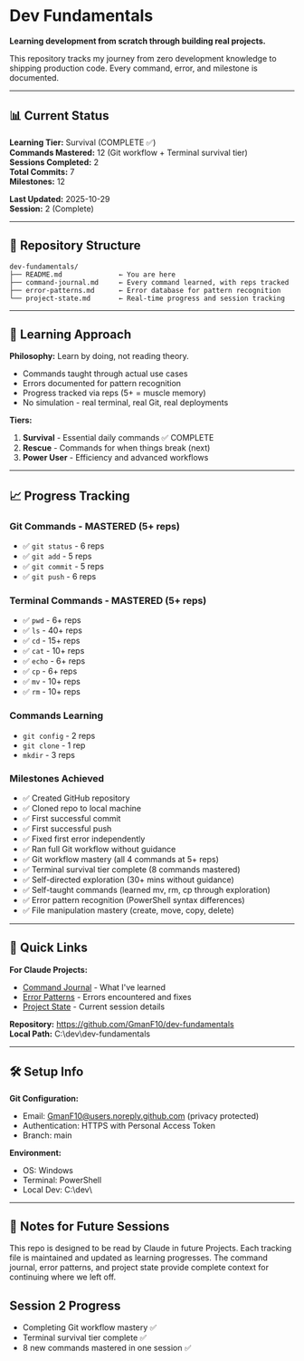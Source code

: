 # Dev Fundamentals

**Learning development from scratch through building real projects.**

This repository tracks my journey from zero development knowledge to shipping production code. Every command, error, and milestone is documented.

---

## 📊 Current Status

**Learning Tier:** Survival (COMPLETE ✅)  
**Commands Mastered:** 12 (Git workflow + Terminal survival tier)  
**Sessions Completed:** 2  
**Total Commits:** 7  
**Milestones:** 12

**Last Updated:** 2025-10-29  
**Session:** 2 (Complete)

---

## 📁 Repository Structure
```
dev-fundamentals/
├── README.md              ← You are here
├── command-journal.md     ← Every command learned, with reps tracked
├── error-patterns.md      ← Error database for pattern recognition
└── project-state.md       ← Real-time progress and session tracking
```

---

## 🎯 Learning Approach

**Philosophy:** Learn by doing, not reading theory.

- Commands taught through actual use cases
- Errors documented for pattern recognition
- Progress tracked via reps (5+ = muscle memory)
- No simulation - real terminal, real Git, real deployments

**Tiers:**
1. **Survival** - Essential daily commands ✅ COMPLETE
2. **Rescue** - Commands for when things break (next)
3. **Power User** - Efficiency and advanced workflows

---

## 📈 Progress Tracking

### Git Commands - MASTERED (5+ reps)
- ✅ `git status` - 6 reps
- ✅ `git add` - 5 reps
- ✅ `git commit` - 5 reps
- ✅ `git push` - 6 reps

### Terminal Commands - MASTERED (5+ reps)
- ✅ `pwd` - 6+ reps
- ✅ `ls` - 40+ reps
- ✅ `cd` - 15+ reps
- ✅ `cat` - 10+ reps
- ✅ `echo` - 6+ reps
- ✅ `cp` - 6+ reps
- ✅ `mv` - 10+ reps
- ✅ `rm` - 10+ reps

### Commands Learning
- `git config` - 2 reps
- `git clone` - 1 rep
- `mkdir` - 3 reps

### Milestones Achieved
- ✅ Created GitHub repository
- ✅ Cloned repo to local machine
- ✅ First successful commit
- ✅ First successful push
- ✅ Fixed first error independently
- ✅ Ran full Git workflow without guidance
- ✅ Git workflow mastery (all 4 commands at 5+ reps)
- ✅ Terminal survival tier complete (8 commands mastered)
- ✅ Self-directed exploration (30+ mins without guidance)
- ✅ Self-taught commands (learned mv, rm, cp through exploration)
- ✅ Error pattern recognition (PowerShell syntax differences)
- ✅ File manipulation mastery (create, move, copy, delete)

---

## 🔗 Quick Links

**For Claude Projects:**
- [Command Journal](./command-journal.md) - What I've learned
- [Error Patterns](./error-patterns.md) - Errors encountered and fixes
- [Project State](./project-state.md) - Current session details

**Repository:** https://github.com/GmanF10/dev-fundamentals  
**Local Path:** C:\dev\dev-fundamentals

---

## 🛠️ Setup Info

**Git Configuration:**
- Email: GmanF10@users.noreply.github.com (privacy protected)
- Authentication: HTTPS with Personal Access Token
- Branch: main

**Environment:**
- OS: Windows
- Terminal: PowerShell
- Local Dev: C:\dev\

---

## 📝 Notes for Future Sessions

This repo is designed to be read by Claude in future Projects. Each tracking file is maintained and updated as learning progresses. The command journal, error patterns, and project state provide complete context for continuing where we left off.

## Session 2 Progress
- Completing Git workflow mastery ✅
- Terminal survival tier complete ✅
- 8 new commands mastered in one session ✅